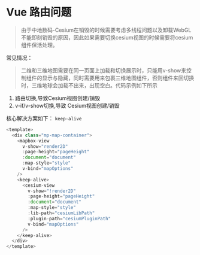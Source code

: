 # Vue 路由问题

> 由于中地数码-Cesium在销毁的时候需要考虑多线程问题以及卸载WebGL不能即刻销毁的原因，因此如果需要切换cesium视图的时候需要将cesium组件保活处理。

常见情况：
> 二维和三维地图需要在同一页面上加载和切换展示时，只能用v-show来控制组件的显示与隐藏，同时需要用<keep-alive></keep-alive>来包裹三维地图组件，否则组件来回切换时，三维地球会加载不出来，出现空白。代码示例如下所示

1. 路由切换,导致Cesium视图创建/销毁
2. v-if/v-show切换,导致 Cesium视图创建/销毁

核心解决方案如下： `keep-alive`
``` javascript
<template>
  <div class="mp-map-container">
    <mapbox-view
      v-show="render2D"
      :page-height="pageHeight"
      :document="document"
      :map-style="style"
      v-bind="mapOptions"
    />
    <keep-alive>
      <cesium-view
        v-show="!render2D"
        :page-height="pageHeight"
        :document="document"
        :map-style="style"
        :lib-path="cesiumLibPath"
        :plugin-path="cesiumPluginPath"
        v-bind="mapOptions"
      />
    </keep-alive>
  </div>
</template>
```

